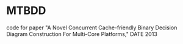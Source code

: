 # MTBDD
code for paper "A Novel Concurrent Cache-friendly Binary Decision Diagram Construction For Multi-Core Platforms," DATE 2013
